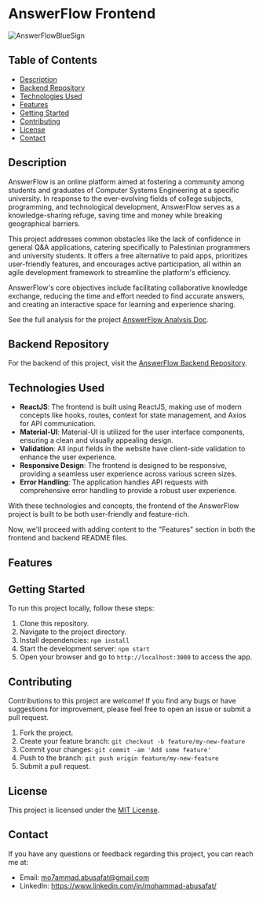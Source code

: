 # AnswerFlow Frontend

![AnswerFlowBlueSign](https://github.com/Mo7ammadAbuSafat/AnswerFlow-ReactJs/assets/103439731/55fbe520-139c-4e80-8572-8a4f547b416b)

## Table of Contents

- [Description](#description)
- [Backend Repository](#backend-repository)
- [Technologies Used](#technologies-used)
- [Features](#features)
- [Getting Started](#getting-started)
- [Contributing](#contributing)
- [License](#license)
- [Contact](#contact)


## Description

AnswerFlow is an online platform aimed at fostering a community among students and graduates of Computer Systems Engineering at a specific university. In response to the ever-evolving fields of college subjects, programming, and technological development, AnswerFlow serves as a knowledge-sharing refuge, saving time and money while breaking geographical barriers. 

This project addresses common obstacles like the lack of confidence in general Q&A applications, catering specifically to Palestinian programmers and university students. It offers a free alternative to paid apps, prioritizes user-friendly features, and encourages active participation, all within an agile development framework to streamline the platform's efficiency. 

AnswerFlow's core objectives include facilitating collaborative knowledge exchange, reducing the time and effort needed to find accurate answers, and creating an interactive space for learning and experience sharing.

See the full analysis for the project [AnswerFlow Analysis Doc](https://drive.google.com/file/d/1FzbiNRBBJ7my5vH__nT4r5XpCum999_r/view?usp=sharing).

## Backend Repository

For the backend of this project, visit the [AnswerFlow Backend Repository](https://github.com/Mo7ammadAbuSafat/AnswerFlow-.NetCoreWebAPI).

## Technologies Used

- **ReactJS**: The frontend is built using ReactJS, making use of modern concepts like hooks, routes, context for state management, and Axios for API communication.
- **Material-UI**: Material-UI is utilized for the user interface components, ensuring a clean and visually appealing design.
- **Validation**: All input fields in the website have client-side validation to enhance the user experience.
- **Responsive Design**: The frontend is designed to be responsive, providing a seamless user experience across various screen sizes.
- **Error Handling**: The application handles API requests with comprehensive error handling to provide a robust user experience.

With these technologies and concepts, the frontend of the AnswerFlow project is built to be both user-friendly and feature-rich.

Now, we'll proceed with adding content to the "Features" section in both the frontend and backend README files.

## Features


## Getting Started

To run this project locally, follow these steps:

1. Clone this repository.
2. Navigate to the project directory.
3. Install dependencies: `npm install`
4. Start the development server: `npm start`
5. Open your browser and go to `http://localhost:3000` to access the app.


## Contributing

Contributions to this project are welcome! If you find any bugs or have suggestions for improvement, please feel free to open an issue or submit a pull request.

1. Fork the project.
2. Create your feature branch: `git checkout -b feature/my-new-feature`
3. Commit your changes: `git commit -am 'Add some feature'`
4. Push to the branch: `git push origin feature/my-new-feature`
5. Submit a pull request.

## License

This project is licensed under the [MIT License](LICENSE).


## Contact

If you have any questions or feedback regarding this project, you can reach me at:
- Email: mo7ammad.abusafat@gmail.com
- LinkedIn: https://www.linkedin.com/in/mohammad-abusafat/
